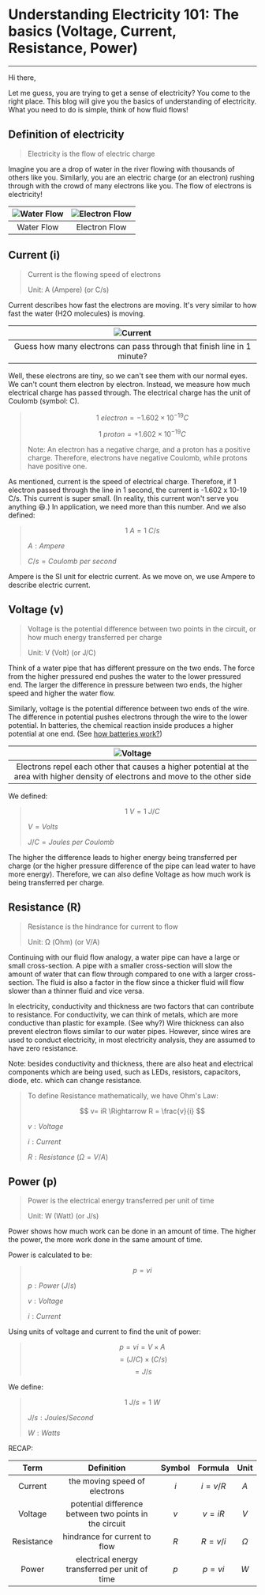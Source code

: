 # Understanding Electricity 101: The basics (Voltage, Current, Resistance, Power)

---

Hi there,

Let me guess, you are trying to get a sense of electricity? You come to the right place. This blog will give you the basics of understanding of electricity. What you need to do is simple, think of how fluid flows!

## Definition of electricity

> Electricity is the flow of electric charge

Imagine you are a drop of water in the river flowing with thousands of others like you. Similarly, you are an electric charge (or an electron) rushing through with the crowd of many electrons like you. The flow of electrons is electricity!

|![Water Flow](/images/water_flow.jpg) | ![Electron Flow](/images/electron_flow.jpg) |
|:----------:|:-------------:|
| Water Flow  | Electron Flow |

## Current (i)

>   Current is the flowing speed of electrons
>
>   Unit: A (Ampere) (or C/s)    

Current describes how fast the electrons are moving. It's very similar to how fast the water (H2O molecules) is moving. 

| ![Current](/images/current.jpg) |
|:-------------:|
| Guess how many electrons can pass through that finish line in 1 minute? |

Well, these electrons are tiny, so we can't see them with our normal eyes. We can't count them electron by electron. Instead, we measure how much electrical charge has passed through. The electrical charge has the unit of Coulomb (symbol: C).

> $$
> 1~electron = -1.602 \times 10^{-19} C
> $$
>
> $$
> 1~proton = +1.602 \times 10^{-19} C
> $$
>
> Note: An electron has a negative charge, and a proton has a positive charge. Therefore, electrons have negative Coulomb, while protons have positive one.

As mentioned, current is the speed of electrical charge. Therefore, if 1 electron passed through the line in 1 second, the current is -1.602 x 10-19 C/s. This current is super small. (In reality, this current won't serve you anything 😆.) In application, we need more than this number.
And we also defined:
> $$
> 1~A = 1~C/s
> $$
>
> $A: Ampere$
>
> $C/s = Coulomb~per~second$

Ampere is the SI unit for electric current. As we move on, we use Ampere to describe electric current. 


## Voltage (v)
> Voltage is the potential difference between two points in the circuit, or how much energy transferred per charge   
>
> Unit: V (Volt) (or J/C)   

Think of a water pipe that has different pressure on the two ends. The force from the higher pressured end pushes the water to the lower pressured end. The larger the difference in pressure between two ends, the higher speed and higher the water flow.

Similarly, voltage is the potential difference between two ends of the wire. The difference in potential pushes electrons through the wire to the lower potential. In batteries, the chemical reaction inside produces a higher potential at one end. (See [how batteries work?](https://www.explainthatstuff.com/batteries.html))

| ![Voltage](/images/voltage.jpg) |
|:-------------:|
| Electrons repel each other that causes a higher potential at the area with higher density of electrons and move to the other side |

We defined:
> $$
> 1~V = 1~J/C
> $$
>
> $V = Volts$
>
> $J/C = Joules~per~Coulomb$

The higher the difference leads to higher energy being transferred per charge (or the higher pressure difference of the pipe can lead water to have more energy). Therefore, we can also define Voltage as how much work is being transferred per charge.

## Resistance (R)
> Resistance is the hindrance for current to flow  
>
> Unit: Ω (Ohm) (or V/A)    

Continuing with our fluid flow analogy, a water pipe can have a large or small cross-section. A pipe with a smaller cross-section will slow the amount of water that can flow through compared to one with a larger cross-section. The fluid is also a factor in the flow since a thicker fluid will flow slower than a thinner fluid and vice versa.

In electricity, conductivity and thickness are two factors that can contribute to resistance. For conductivity, we can think of metals, which are more conductive than plastic for example. (See why?) Wire thickness can also prevent electron flows similar to our water pipes. However, since wires are used to conduct electricity, in most electricity analysis, they are assumed to have zero resistance.

Note: besides conductivity and thickness, there are also heat and electrical components which are being used, such as LEDs, resistors, capacitors, diode, etc. which can change resistance.

> To define Resistance mathematically, we have Ohm's Law:
>
> $$
> v= iR \Rightarrow R = \frac{v}{i}
> $$
>
> $v: Voltage$
>
> $i: Current$
>
> $R: Resistance~(\Omega=V/A)$

## Power (p)
> Power is the electrical energy transferred per unit of time    
>
> Unit: W (Watt) (or J/s)    

Power shows how much work can be done in an amount of time. The higher the power, the more work done in the same amount of time.

Power is calculated to be:
> $$
> p = vi
> $$
>
> $p: Power~(J/s)$
>
> $v: Voltage$
>
> $i: Current$

Using units of voltage and current to find the unit of power:
> $$
> p = vi = V \times A
> $$
> $$
> = (J/C) \times (C/s)
> $$
> $$
> = J/s
> $$

We define:
> $$
> 1~J/s = 1~W
> $$
>
> $J/s: Joules/Second$
>
> $W: Watts$

RECAP:

| Term |Definition|	Symbol| Formula | Unit |
|:----:|:--------:|:-----:|:-------:|:----:|
| Current | the moving speed of electrons |	$i$ | $i = v/R$ | $A$ |
| Voltage |	potential difference between two points in the circuit | $v$ | $v = iR$ | $V$ |
| Resistance | hindrance for current to flow |	$R$ | $R = v/i$ | $\Omega$ |
| Power | electrical energy transferred per unit of time | $p$ | $p = vi$ | $W$ |